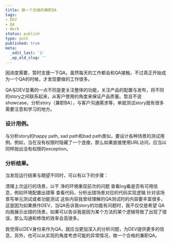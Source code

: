 ```yaml
---
title: 做一个合格的兼职QA
tags:
- DEV
- QA
- Work
status: publish
type: post
published: true
meta:
  _edit_last: '1'
  _wp_old_slug: ''
---
```

因进度需要，暂时支援一下QA。虽然每天的工作都会和QA接触，不过真正开始成为一个QA的时候，才发现要做的工作很多。

QA与DEV显著的一点不同是更关注整体的功能，关注产品的配置与发布，将不同的story之间联系起来，从客户使用的角度来保证产品质量。暂且不说showcase，分析story（兼职BA），与客户沟通需求等，单就测试story就有很多需要注意和学习的地方。

### 设计用例。

与分析story的happy path, sad path和bad path类似，要设计各种场景的测试用例。例如，当在没有权限时隐藏了一个连接，那么如果直接使用URL访问，应当以同样抛出没有权限的exception。

### 分析结果。

当发现运行结果与期望不同时，可以有以下的步骤：

清理上次运行的场景，以干 净的环境重现前次的问题
查看log看是否有可用信息，例如环境配置出错等
查看代码，分析出错场景对应的代码实现逻辑
针对该场景写单元测试或者功能测试
这些内容我曾经理解的QA测试时的内容要丰富很多，这是因为如果换作DEV，当QA告诉我story的功能有问题时，我不仅仅是希望 QA向我展示出错的场景，如果可以告诉我是因为某个方法的某个逻辑导致了出现了错误，那么沟通和修改的效率会高很多。

我觉得以DEV身份来作为QA，就应当更加深入的分析问题，为DEV提供更多的信息，另外，也可以从实现的角度考虑可能的异常情况，做一个合格的兼职QA。
